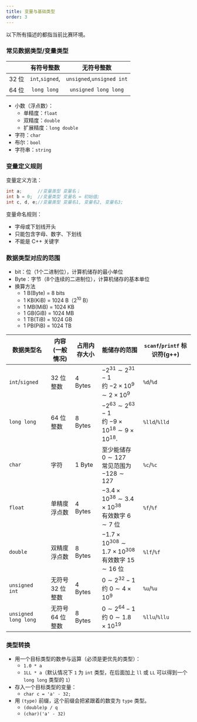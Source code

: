 ```yaml
---
title: 变量与基础类型
order: 3
---
```


以下所有描述的都指当前比赛环境。

### 常见数据类型/变量类型


|         |   有符号整数    |        无符号整数         |
| :-----: | :-------------: | :-----------------------: |
| $32$ 位 | `int`,`signed`, | `unsigned`,`unsigned int` |
| $64$ 位 |   `long long`   |   `unsigned long long`    |

- 小数（浮点数）：
    - 单精度：`float`
    - 双精度：`double`
    - 扩展精度：`long double`
- 字符：`char`
- 布尔：`bool`
- 字符串：`string`


### 变量定义规则

变量定义方法：

```cpp
int a;		//变量类型 变量名；
int b = 0; 	//变量类型 变量名 = 初始值;
int c, d, e;//变量类型 变量名1, 变量名2, 变量名3;
```

变量命名规则：

- 字母或下划线开头
- 只能包含字母、数字、下划线
- 不能是 C++ 关键字


### 数据类型对应的范围

- bit：位（$1$个二进制位），计算机储存的最小单位
- Byte：字节（$8$个连续的二进制位），计算机储存的基本单位
- 换算方法
  - $1$ B(Byte) = $8$ bits
  - $1$ KB(KiB) = $1024$ B（$2^{10}$ B）
  - $1$ MB(MiB) = $1024$ KB
  - $1$ GB(GiB) = $1024$ MB
  - $1$ TB(TiB) = $1024$ GB
  - $1$ PB(PiB) = $1024$ TB

| 数据类型名           | 内容(一般情况)   | 占用内存大小 | 能储存的范围                                                              | `scanf`/`printf` 标识符(g++) |
| -------------------- | ---------------- | ------------ | ------------------------------------------------------------------------- | ---------------------------- |
| `int`/`signed`       | 32 位整数        | 4 Bytes      | $-2^{31}\sim 2^{31}-1$ <br> 约 $-2\times 10^9\sim 2\times 10^9$           | `%d`/`%d`                    |
| `long long`          | 64 位整数        | 8 Bytes      | $-2^{63}\sim 2^{63}-1$ <br> 约 $-9\times 10^{18}\sim 9\times 10^{18}$.    | `%lld`/`%lld`                |
| `char`               | 字符             | 1 Byte       | 至少能储存 $0\sim 127$ <br> 常见范围为 $-128\sim 127$                     | `%c`/`%c`                    |
| `float`              | 单精度浮点数     | 4 Bytes      | $-3.4\times 10^{38}\sim 3.4\times 10^{38}$ <br> 有效数字 $6\sim 7$ 位     | `%f`/`%f`                    |
| `double`             | 双精度浮点数     | 8 Bytes      | $-1.7\times 10^{308}\sim 1.7\times 10^{308}$ <br> 有效数字 $15\sim 16$ 位 | `%lf`/`%f`                   |
| `unsigned int`       | 无符号 32 位整数 | 4 Bytes      | $0 \sim 2^{32}-1$ <br> 约 $0 \sim 4\times 10^9$                           | `%u`/`%u`                    |
| `unsigned long long` | 无符号 64 位整数 | 8 Bytes      | $0 \sim 2^{64}-1$ <br> 约 $0 \sim 1.8\times 10^{19}$                      | `%llu`/`%llu`                |

### 类型转换

- 用一个目标类型的数参与运算（必须是更优先的类型）：
  - `1.0 * a`
  - `1LL * a`（默认情况下 `1` 为 `int` 类型，在后面加上 `ll` 或 `LL` 可以得到一个 `long long` 类型的 `1`）
- 存入一个目标类型的变量：
  - `char c = 'a' - 32;`
- 用 `(type)` 前缀，这个前缀会把紧跟着的数变为 `type` 类型。
  - `(double)p / q`
  - `(char)('a' - 32)`